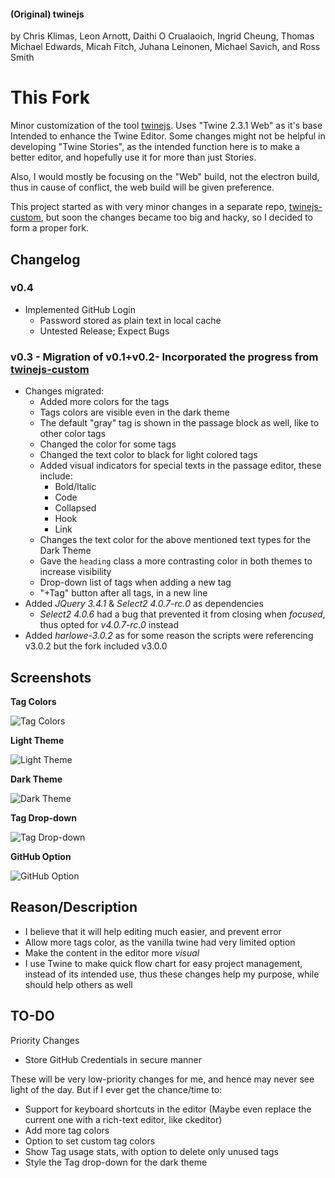 #### (Original) twinejs

by Chris Klimas, Leon Arnott, Daithi O Crualaoich, Ingrid Cheung, Thomas Michael
Edwards, Micah Fitch, Juhana Leinonen, Michael Savich, and Ross Smith



# This Fork
Minor customization of the tool [twinejs](https://github.com/klembot/twinejs).
Uses "Twine 2.3.1 Web" as it's base
Intended to enhance the Twine Editor. Some changes might not be helpful in developing "Twine Stories", as the intended function here is to make a better editor, and hopefully use it for more than just Stories.

Also, I would mostly be focusing on the "Web" build, not the electron build, thus in cause of conflict, the web build will be given preference.

This project started as with very minor changes in a separate repo, [twinejs-custom](https://github.com/aklgupta/twinejs-custom), but soon the changes became too big and hacky, so I decided to form a proper fork.

## Changelog
### v0.4
- Implemented GitHub Login
  - Password stored as plain text in local cache
  - Untested Release; Expect Bugs

### v0.3 - Migration of v0.1+v0.2- Incorporated the progress from [twinejs-custom](https://github.com/aklgupta/twinejs-custom)
- Changes migrated:
	- Added more colors for the tags
	- Tags colors are visible even in the dark theme
	- The default "gray" tag is shown in the passage block as well, like to other color tags
	- Changed the color for some tags
	- Changed the text color to black for light colored tags
	- Added visual indicators for special texts in the passage editor, these include:
		- Bold/Italic
		- Code
		- Collapsed
		- Hook
		- Link
	- Changes the text color for the above mentioned text types for the Dark Theme
	- Gave the `heading` class a more contrasting color in both themes to increase visibility
	- Drop-down list of tags when adding a new tag
	- "+Tag" button after all tags, in a new line
- Added *JQuery 3.4.1* & *Select2 4.0.7-rc.0* as dependencies
	- *Select2 4.0.6* had a bug that prevented it from closing when *focused*, thus opted for *v4.0.7-rc.0* instead
- Added *harlowe-3.0.2* as for some reason the scripts were referencing v3.0.2 but the fork included v3.0.0

## Screenshots
**Tag Colors**

![Tag Colors](../media/tag-colors.png?raw=true)



**Light Theme**

![Light Theme](../media/light-theme.png?raw=true)



**Dark Theme**

![Dark Theme](../media/dark-theme.png?raw=true)

**Tag Drop-down**

![Tag Drop-down](../media/tag-dropdown.png?raw=true)

**GitHub Option**

![GitHub Option](../media/github-option.png?raw=true)



## Reason/Description
- I believe that it will help editing much easier, and prevent error
- Allow more tags color, as the vanilla twine had very limited option
- Make the content in the editor more *visual*
- I use Twine to make quick flow chart for easy project management, instead of its intended use, thus these changes help my purpose, while should help others as well

## TO-DO
Priority Changes
- Store GitHub Credentials in secure manner

These will be very low-priority changes for me, and hence may never see light of the day. But if I ever get the chance/time to:
- Support for keyboard shortcuts in the editor (Maybe even replace the current one with a rich-text editor, like ckeditor)
- Add more tag colors
- Option to set custom tag colors
- Show Tag usage stats, with option to delete only unused tags
- Style the Tag drop-down for the dark theme
